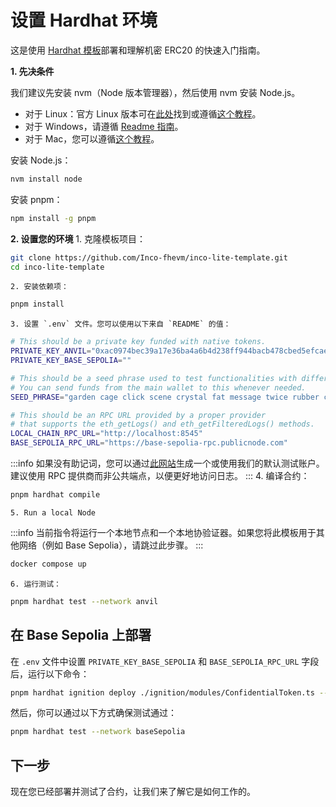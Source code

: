 
# 设置 Hardhat 环境
这是使用 [Hardhat 模板](https://github.com/Inco-fhevm/inco-lite-template)部署和理解机密 ERC20 的快速入门指南。

**1. 先决条件**

我们建议先安装 nvm（Node 版本管理器），然后使用 nvm 安装 Node.js。
- 对于 Linux：官方 Linux 版本可在[此处](https://github.com/nvm-sh/nvm)找到或遵循[这个教程](https://tecadmin.net/how-to-install-nvm-on-ubuntu-20-04/)。
- 对于 Windows，请遵循 [Readme 指南](https://github.com/coreybutler/nvm-windows/blob/master/README.md#installation--upgrades)。
- 对于 Mac，您可以遵循[这个教程](https://tecadmin.net/install-nvm-macos-with-homebrew/)。

安装 Node.js：
```bash
nvm install node
```
安装 pnpm：
```bash
npm install -g pnpm
```

**2. 设置您的环境**
    1. 克隆模板项目：
```bash
git clone https://github.com/Inco-fhevm/inco-lite-template.git
cd inco-lite-template
```
    2. 安装依赖项：
```bash
pnpm install
```
    3. 设置 `.env` 文件。您可以使用以下来自 `README` 的值：
```bash
# This should be a private key funded with native tokens.
PRIVATE_KEY_ANVIL="0xac0974bec39a17e36ba4a6b4d238ff944bacb478cbed5efcae784d7bf4f2ff80"
PRIVATE_KEY_BASE_SEPOLIA=""

# This should be a seed phrase used to test functionalities with different accounts.  
# You can send funds from the main wallet to this whenever needed.
SEED_PHRASE="garden cage click scene crystal fat message twice rubber club choice cool"

# This should be an RPC URL provided by a proper provider  
# that supports the eth_getLogs() and eth_getFilteredLogs() methods.
LOCAL_CHAIN_RPC_URL="http://localhost:8545"
BASE_SEPOLIA_RPC_URL="https://base-sepolia-rpc.publicnode.com"
```
:::info
如果没有助记词，您可以通过[此网站](https://iancoleman.io/bip39/)生成一个或使用我们的默认测试账户。建议使用 RPC 提供商而非公共端点，以便更好地访问日志。
:::
    4. 编译合约：
```bash
pnpm hardhat compile
```
    5. Run a local Node
:::info
当前指令将运行一个本地节点和一个本地协验证器。如果您将此模板用于其他网络（例如 Base Sepolia），请跳过此步骤。
:::
```bash
docker compose up
```
    6. 运行测试：
```bash
pnpm hardhat test --network anvil
```

## 在 Base Sepolia 上部署

在 `.env` 文件中设置 `PRIVATE_KEY_BASE_SEPOLIA` 和 `BASE_SEPOLIA_RPC_URL` 字段后，运行以下命令：
```bash
pnpm hardhat ignition deploy ./ignition/modules/ConfidentialToken.ts --network baseSepolia
```
然后，你可以通过以下方式确保测试通过：
```bash
pnpm hardhat test --network baseSepolia
```
## 下一步
现在您已经部署并测试了合约，让我们来了解它是如何工作的。